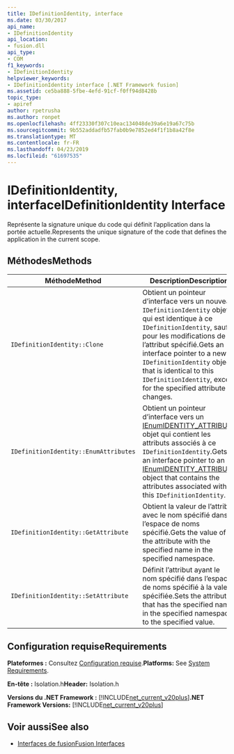 ```yaml
---
title: IDefinitionIdentity, interface
ms.date: 03/30/2017
api_name:
- IDefinitionIdentity
api_location:
- fusion.dll
api_type:
- COM
f1_keywords:
- IDefinitionIdentity
helpviewer_keywords:
- IDefinitionIdentity interface [.NET Framework fusion]
ms.assetid: ce5ba888-5fbe-4efd-91cf-f0ff94d8428b
topic_type:
- apiref
author: rpetrusha
ms.author: ronpet
ms.openlocfilehash: 4ff23330f307c10eac134048de39a6e19a67c75b
ms.sourcegitcommit: 9b552addadfb57fab0b9e7852ed4f1f1b8a42f8e
ms.translationtype: MT
ms.contentlocale: fr-FR
ms.lasthandoff: 04/23/2019
ms.locfileid: "61697535"
---
```

# <a name="idefinitionidentity-interface"></a><span data-ttu-id="b6d6b-102">IDefinitionIdentity, interface</span><span class="sxs-lookup"><span data-stu-id="b6d6b-102">IDefinitionIdentity Interface</span></span>
<span data-ttu-id="b6d6b-103">Représente la signature unique du code qui définit l’application dans la portée actuelle.</span><span class="sxs-lookup"><span data-stu-id="b6d6b-103">Represents the unique signature of the code that defines the application in the current scope.</span></span>  
  
## <a name="methods"></a><span data-ttu-id="b6d6b-104">Méthodes</span><span class="sxs-lookup"><span data-stu-id="b6d6b-104">Methods</span></span>  
  
|<span data-ttu-id="b6d6b-105">Méthode</span><span class="sxs-lookup"><span data-stu-id="b6d6b-105">Method</span></span>|<span data-ttu-id="b6d6b-106">Description</span><span class="sxs-lookup"><span data-stu-id="b6d6b-106">Description</span></span>|  
|------------|-----------------|  
|`IDefinitionIdentity::Clone`|<span data-ttu-id="b6d6b-107">Obtient un pointeur d’interface vers un nouveau `IDefinitionIdentity` objet qui est identique à ce `IDefinitionIdentity`, sauf pour les modifications de l’attribut spécifié.</span><span class="sxs-lookup"><span data-stu-id="b6d6b-107">Gets an interface pointer to a new `IDefinitionIdentity` object that is identical to this `IDefinitionIdentity`, except for the specified attribute changes.</span></span>|  
|`IDefinitionIdentity::EnumAttributes`|<span data-ttu-id="b6d6b-108">Obtient un pointeur d’interface vers un [IEnumIDENTITY_ATTRIBUTE](../../../../docs/framework/unmanaged-api/fusion/ienumidentity-attribute-interface.md) objet qui contient les attributs associés à ce `IDefinitionIdentity`.</span><span class="sxs-lookup"><span data-stu-id="b6d6b-108">Gets an interface pointer to an [IEnumIDENTITY_ATTRIBUTE](../../../../docs/framework/unmanaged-api/fusion/ienumidentity-attribute-interface.md) object that contains the attributes associated with this `IDefinitionIdentity`.</span></span>|  
|`IDefinitionIdentity::GetAttribute`|<span data-ttu-id="b6d6b-109">Obtient la valeur de l’attribut avec le nom spécifié dans l’espace de noms spécifié.</span><span class="sxs-lookup"><span data-stu-id="b6d6b-109">Gets the value of the attribute with the specified name in the specified namespace.</span></span>|  
|`IDefinitionIdentity::SetAttribute`|<span data-ttu-id="b6d6b-110">Définit l’attribut ayant le nom spécifié dans l’espace de noms spécifié à la valeur spécifiée.</span><span class="sxs-lookup"><span data-stu-id="b6d6b-110">Sets the attribute that has the specified name in the specified namespace to the specified value.</span></span>|  
  
## <a name="requirements"></a><span data-ttu-id="b6d6b-111">Configuration requise</span><span class="sxs-lookup"><span data-stu-id="b6d6b-111">Requirements</span></span>  
 <span data-ttu-id="b6d6b-112">**Plateformes :** Consultez [Configuration requise](../../../../docs/framework/get-started/system-requirements.md).</span><span class="sxs-lookup"><span data-stu-id="b6d6b-112">**Platforms:** See [System Requirements](../../../../docs/framework/get-started/system-requirements.md).</span></span>  
  
 <span data-ttu-id="b6d6b-113">**En-tête :** Isolation.h</span><span class="sxs-lookup"><span data-stu-id="b6d6b-113">**Header:** Isolation.h</span></span>  
  
 <span data-ttu-id="b6d6b-114">**Versions du .NET Framework :** [!INCLUDE[net_current_v20plus](../../../../includes/net-current-v20plus-md.md)]</span><span class="sxs-lookup"><span data-stu-id="b6d6b-114">**.NET Framework Versions:** [!INCLUDE[net_current_v20plus](../../../../includes/net-current-v20plus-md.md)]</span></span>  
  
## <a name="see-also"></a><span data-ttu-id="b6d6b-115">Voir aussi</span><span class="sxs-lookup"><span data-stu-id="b6d6b-115">See also</span></span>

- [<span data-ttu-id="b6d6b-116">Interfaces de fusion</span><span class="sxs-lookup"><span data-stu-id="b6d6b-116">Fusion Interfaces</span></span>](../../../../docs/framework/unmanaged-api/fusion/fusion-interfaces.md)

